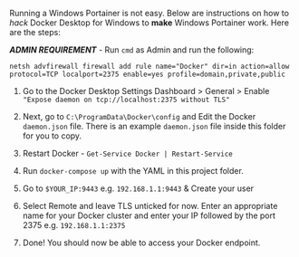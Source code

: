 Running a Windows Portainer is not easy. Below are instructions on how to *hack* Docker Desktop for Windows to **make** Windows Portainer work.
Here are the steps:

***ADMIN REQUIREMENT*** - Run `cmd` as Admin and run the following:

```
netsh advfirewall firewall add rule name="Docker" dir=in action=allow protocol=TCP localport=2375 enable=yes profile=domain,private,public
```

1.  Go to the Docker Desktop Settings Dashboard > General > Enable `"Expose daemon on tcp://localhost:2375 without TLS"`

2. Next, go to `C:\ProgramData\Docker\config` and Edit the Docker `daemon.json` file.  There is an example `daemon.json` file inside this folder for you to copy.

3. Restart Docker - `Get-Service Docker | Restart-Service`

4.  Run `docker-compose up` with the YAML in this project folder.

5. Go to `$YOUR_IP:9443` e.g. `192.168.1.1:9443` & Create your user

6. Select Remote and leave TLS unticked for now.  Enter an appropriate name for your Docker cluster and enter your IP followed by the port 2375 e.g. `192.168.1.1:2375`

7.  Done! You should now be able to access your Docker endpoint.